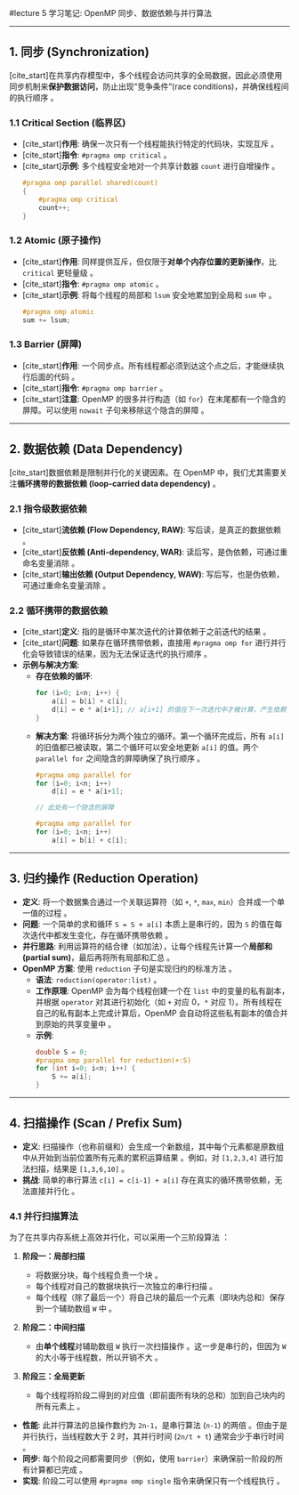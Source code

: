 #lecture 5 学习笔记: OpenMP 同步、数据依赖与并行算法

---

## 1. 同步 (Synchronization)

[cite_start]在共享内存模型中，多个线程会访问共享的全局数据，因此必须使用同步机制来**保护数据访问**，防止出现“竞争条件”(race conditions)，并确保线程间的执行顺序 。

### 1.1 Critical Section (临界区)

-   [cite_start]**作用**: 确保一次只有一个线程能执行特定的代码块，实现互斥 。
-   [cite_start]**指令**: `#pragma omp critical` 。
-   [cite_start]**示例**: 多个线程安全地对一个共享计数器 `count` 进行自增操作 。
    ```c
    #pragma omp parallel shared(count)
    {
        #pragma omp critical
        count++;
    }
    ```

### 1.2 Atomic (原子操作)

-   [cite_start]**作用**: 同样提供互斥，但仅限于**对单个内存位置的更新操作**，比 `critical` 更轻量级 。
-   [cite_start]**指令**: `#pragma omp atomic` 。
-   [cite_start]**示例**: 将每个线程的局部和 `lsum` 安全地累加到全局和 `sum` 中 。
    ```c
    #pragma omp atomic
    sum += lsum;
    ```

### 1.3 Barrier (屏障)

-   [cite_start]**作用**: 一个同步点。所有线程都必须到达这个点之后，才能继续执行后面的代码 。
-   [cite_start]**指令**: `#pragma omp barrier` 。
-   [cite_start]**注意**: OpenMP 的很多并行构造（如 `for`）在末尾都有一个隐含的屏障。可以使用 `nowait` 子句来移除这个隐含的屏障 。

---

## 2. 数据依赖 (Data Dependency)

[cite_start]数据依赖是限制并行化的关键因素。在 OpenMP 中，我们尤其需要关注**循环携带的数据依赖 (loop-carried data dependency)** 。

### 2.1 指令级数据依赖

-   [cite_start]**流依赖 (Flow Dependency, RAW)**: 写后读，是真正的数据依赖 。
-   [cite_start]**反依赖 (Anti-dependency, WAR)**: 读后写，是伪依赖，可通过重命名变量消除 。
-   [cite_start]**输出依赖 (Output Dependency, WAW)**: 写后写，也是伪依赖，可通过重命名变量消除 。

### 2.2 循环携带的数据依赖

-   [cite_start]**定义**: 指的是循环中某次迭代的计算依赖于之前迭代的结果 。
-   [cite_start]**问题**: 如果存在循环携带依赖，直接用 `#pragma omp for` 进行并行化会导致错误的结果，因为无法保证迭代的执行顺序 。
-   **示例与解决方案**:
    -   **存在依赖的循环**:
        ```c
        for (i=0; i<n; i++) {
            a[i] = b[i] + c[i];
            d[i] = e * a[i+1]; // a[i+1] 的值在下一次迭代中才被计算，产生依赖
        }
        ```
    -   **解决方案**: 将循环拆分为两个独立的循环。第一个循环完成后，所有 `a[i]` 的旧值都已被读取，第二个循环可以安全地更新 `a[i]` 的值。两个 `parallel for` 之间隐含的屏障确保了执行顺序 。
        ```c
        #pragma omp parallel for
        for (i=0; i<n; i++)
            d[i] = e * a[i+1];

        // 此处有一个隐含的屏障

        #pragma omp parallel for
        for (i=0; i<n; i++)
            a[i] = b[i] + c[i];
        ```

---

## 3. 归约操作 (Reduction Operation)

-   **定义**: 将一个数据集合通过一个关联运算符（如 `+`, `*`, `max`, `min`）合并成一个单一值的过程 。
-   **问题**: 一个简单的求和循环 `S = S + a[i]` 本质上是串行的，因为 `S` 的值在每次迭代中都发生变化，存在循环携带依赖 。
-   **并行思路**: 利用运算符的结合律（如加法），让每个线程先计算一个**局部和 (partial sum)**，最后再将所有局部和汇总 。
-   **OpenMP 方案**: 使用 `reduction` 子句是实现归约的标准方法 。
    -   **语法**: `reduction(operator:list)` 。
    -   **工作原理**: OpenMP 会为每个线程创建一个在 `list` 中的变量的私有副本，并根据 `operator` 对其进行初始化（如 `+` 对应 0，`*` 对应 1）。所有线程在自己的私有副本上完成计算后，OpenMP 会自动将这些私有副本的值合并到原始的共享变量中 。
    -   **示例**:
        ```c
        double S = 0;
        #pragma omp parallel for reduction(+:S)
        for (int i=0; i<n; i++) {
            S += a[i];
        }
        ```

---

## 4. 扫描操作 (Scan / Prefix Sum)

-   **定义**: 扫描操作（也称前缀和）会生成一个新数组，其中每个元素都是原数组中从开始到当前位置所有元素的累积运算结果 。例如，对 `[1,2,3,4]` 进行加法扫描，结果是 `[1,3,6,10]` 。
-   **挑战**: 简单的串行算法 `c[i] = c[i-1] + a[i]` 存在真实的循环携带依赖，无法直接并行化 。

### 4.1 并行扫描算法

为了在共享内存系统上高效并行化，可以采用一个三阶段算法 ：

1.  **阶段一：局部扫描**
    -   将数据分块，每个线程负责一个块 。
    -   每个线程对自己的数据块执行一次独立的串行扫描 。
    -   每个线程（除了最后一个）将自己块的最后一个元素（即块内总和）保存到一个辅助数组 `W` 中 。

2.  **阶段二：中间扫描**
    -   由**单个线程**对辅助数组 `W` 执行一次扫描操作 。这一步是串行的，但因为 `W` 的大小等于线程数，所以开销不大 。

3.  **阶段三：全局更新**
    -   每个线程将阶段二得到的对应值（即前面所有块的总和）加到自己块内的所有元素上 。

-   **性能**: 此并行算法的总操作数约为 `2n-1`，是串行算法 (`n-1`) 的两倍 。但由于是并行执行，当线程数大于 2 时，其并行时间 (`2n/t + t`) 通常会少于串行时间 。
-   **同步**: 每个阶段之间都需要同步（例如，使用 `barrier`）来确保前一阶段的所有计算都已完成 。
-   **实现**: 阶段二可以使用 `#pragma omp single` 指令来确保只有一个线程执行 。

